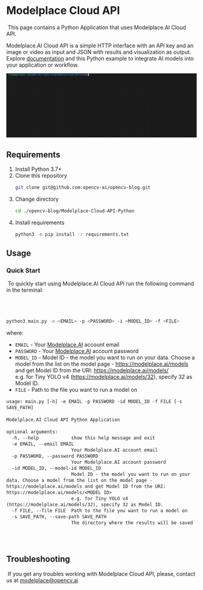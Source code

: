 # Modelplace Cloud API
​
This page contains a Python Application that uses Modelplace.AI Cloud API.  

Modelplace.AI Cloud API is a simple HTTP interface with an API key and an image or video as input and JSON with results and visualization as output. Explore [documentation] and this Python example to integrate AI models into your application or workflow.  

![](data/demo.gif)

## Requirements

1. Install Python 3.7+
2. Clone this repository
    ```bash
    git clone git@github.com:opencv-ai/opencv-blog.git
    ```
3. Change directory
    ```bash
    cd ./opencv-blog/Modelplace-Cloud-API-Python
    ```
4. Install requirements
   ```bash
   python3 -m pip install -r requirements.txt
   ```

## Usage​

### Quick Start
​
To quickly start using Modelplace.AI Cloud API run the following command in the terminal:
```bash                  git@github.com:opencv-ai/opencv-blog.git



python3 main.py -e <EMAIL> -p <PASSWORD> -i <MODEL_ID> -f <FILE>
```
where:
- `EMAIL` - Your [Modelplace.AI] account email
- `PASSWORD` - Your [Modelplace.AI] account password
- `MODEL_ID` - Model ID - the model you want to run on your data. Choose a model from the list on the model page - https://modelplace.ai/models and get Model ID from the URI: https://modelplace.ai/models/<MODEL ID>  
e.g. for Tiny YOLO v4 (https://modelplace.ai/models/32), specify 32 as Model ID.
- `FILE` - Path to the file you want to run a model on
​
``` 
usage: main.py [-h] -e EMAIL -p PASSWORD -id MODEL_ID -f FILE [-s SAVE_PATH]
​
Modelplace.AI Cloud API Python Application
​
optional arguments:
  -h, --help            show this help message and exit
  -e EMAIL, --email EMAIL
                        Your Modelplace.AI account email
  -p PASSWORD, --password PASSWORD
                        Your Modelplace.AI account password
  -id MODEL_ID, --model-id MODEL_ID
                        Model ID - the model you want to run on your data. Choose a model from the list on the model page - https://modelplace.ai/models and get Model ID from the URI: https://modelplace.ai/models/<MODEL ID>
                        e.g. for Tiny YOLO v4 (https://modelplace.ai/models/32), specify 32 as Model ID.
  -f FILE, --file FILE  Path to the file you want to run a model on
  -s SAVE_PATH, --save-path SAVE_PATH
                        The directory where the results will be saved
​
```
​
## Troubleshooting
​
If you get any troubles working with Modelplace Cloud API, please, contact us at modelplace@opencv.ai

[documentation]:https://modelplace.ai/blog/
[Modelplace.AI]:https://modelplace.ai
[Tiny YOLO v4]:https://modelplace.ai/models/32
[model page]:https://modelplace.ai/models
